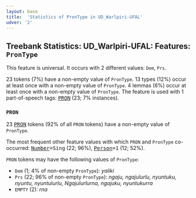 ```yaml
---
layout: base
title:  'Statistics of PronType in UD_Warlpiri-UFAL'
udver: '2'
---
```


## Treebank Statistics: UD_Warlpiri-UFAL: Features: `PronType`

This feature is universal.
It occurs with 2 different values: `Dem`, `Prs`.

23 tokens (7%) have a non-empty value of `PronType`.
13 types (12%) occur at least once with a non-empty value of `PronType`.
4 lemmas (6%) occur at least once with a non-empty value of `PronType`.
The feature is used with 1 part-of-speech tags: <tt><a href="wbp_ufal-pos-PRON.html">PRON</a></tt> (23; 7% instances).

### `PRON`

23 <tt><a href="wbp_ufal-pos-PRON.html">PRON</a></tt> tokens (92% of all `PRON` tokens) have a non-empty value of `PronType`.

The most frequent other feature values with which `PRON` and `PronType` co-occurred: <tt><a href="wbp_ufal-feat-Number.html">Number</a></tt><tt>=Sing</tt> (22; 96%), <tt><a href="wbp_ufal-feat-Person.html">Person</a></tt><tt>=1</tt> (12; 52%).

`PRON` tokens may have the following values of `PronType`:

* `Dem` (1; 4% of non-empty `PronType`): <em>yaliki</em>
* `Prs` (22; 96% of non-empty `PronType`): <em>ngaju, ngajulurlu, nyuntuku, nyuntu, nyuntulurlu, Ngajulurlurna, ngajuku, nyuntukurra</em>
* `EMPTY` (2): <em>rna</em>

